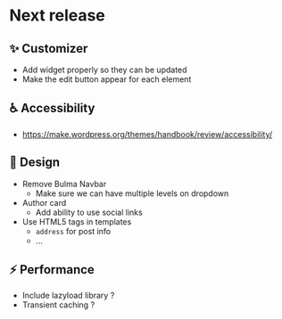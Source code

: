 # Next release

## :sparkles: Customizer

* Add widget properly so they can be updated
* Make the edit button appear for each element

## :wheelchair: Accessibility

* https://make.wordpress.org/themes/handbook/review/accessibility/

## :lipstick: Design 

* Remove Bulma Navbar
    * Make sure we can have multiple levels on dropdown
* Author card
    * Add ability to use social links
* Use HTML5 tags in templates
    * `address` for post info
    * ...
    
## :zap: Performance

* Include lazyload library ?
* Transient caching ?

